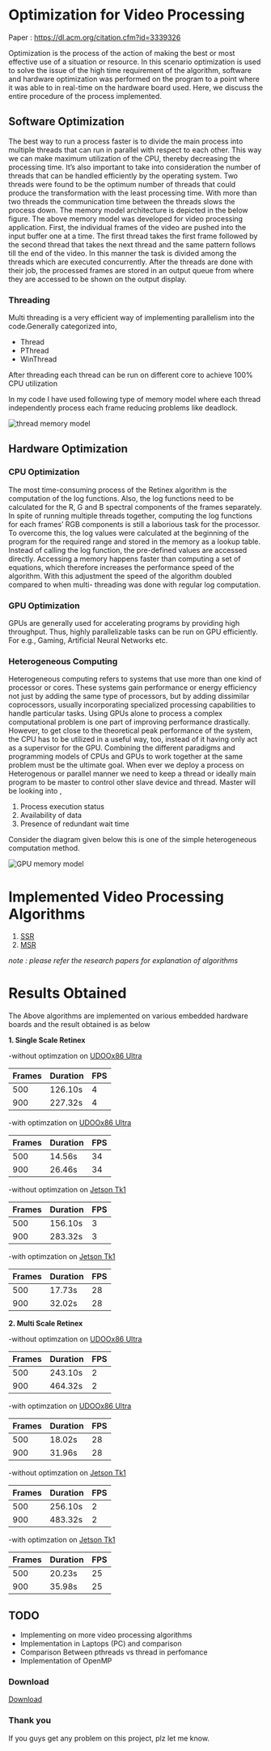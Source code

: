 
# Optimization for Video Processing

Paper : https://dl.acm.org/citation.cfm?id=3339326


Optimization is the process of the action of making the best or most effective use of a situation or resource. In this scenario optimization is used to solve the issue of the high time requirement of the algorithm, software and hardware optimization was performed on the program to a point where it was able to in real-time on the hardware board used. Here, we discuss the entire procedure of the process implemented.
## Software Optimization
The best way to run a process faster is to divide the main process into multiple threads that can run in parallel with respect to each other. This way we can make maximum utilization of the CPU, thereby decreasing the processing time. It’s also important to take into consideration the number of threads that can be handled efficiently by the operating system. Two threads were found to be the optimum number of threads that could produce the transformation with the least processing time. With more than two threads the communication time between the threads slows the process down. The memory model architecture is depicted in the below figure.
The above memory model was developed for video processing application. First, the individual frames of the video are pushed into the input buffer one at a time. The first thread takes the first frame followed by the second thread that takes the next thread and the same pattern follows till the end of the video. In this manner the task is divided among the threads which are executed concurrently. After the threads are done with their job, the processed frames are stored in an output queue from where they are accessed to be shown on the output display.
### Threading 
Multi threading is a very efficient way of implementing parallelism into the code.Generally categorized into, 
- Thread
- PThread
- WinThread

After threading each thread can be run on different core to achieve 100% CPU utilization


In my code I have used following type of memory model where each thread independently process each frame reducing problems like deadlock.

<img src="https://raw.githubusercontent.com/chekoduadarsh/Optimization-for-Video-Processing/master/images/memory%20model.png" alt="thread memory model" style="display: block; margin: auto;" />


## Hardware Optimization
### CPU Optimization  
 
The most time-consuming process of the Retinex algorithm is the computation of the log functions. Also, the log functions need to be calculated for the R, G and B spectral components of the frames separately. In spite of running multiple threads together, computing the log functions for each frames’ RGB components is still a laborious task for the processor. To overcome this, the log values were calculated at the beginning of the program for the required range and stored in the memory as a lookup table. Instead of calling the log function, the pre-defined values are accessed directly. Accessing a memory happens faster than computing a set of equations, which therefore increases the performance speed of the algorithm. With this adjustment the speed of the algorithm doubled compared to when multi- threading was done with regular log computation.

### GPU Optimization

GPUs are generally used for accelerating programs by providing high throughput. Thus, highly parallelizable tasks can be run on GPU efficiently. For e.g., Gaming, Artificial Neural Networks etc.

### Heterogeneous Computing

Heterogeneous computing refers to systems that use more than one kind of processor or cores. These systems gain performance or energy efficiency not just by adding the same type of processors, but by adding dissimilar coprocessors, usually incorporating specialized processing capabilities to handle particular tasks.
Using GPUs alone to process a complex computational problem is one part of improving performance drastically. However, to get close to the theoretical peak performance of the system, the CPU has to be utilized in a useful way, too, instead of it having only act as a supervisor for the GPU. Combining the different paradigms and programming models of CPUs and GPUs to work together at the same problem must be the ultimate goal.
When ever we deploy a process on Heterogenous or parallel manner we need to keep a thread or ideally main program to be master to control other slave device and thread. Master will be looking into ,
1. Process execution status
2. Availability of data
3. Presence of redundant wait time


Consider the diagram given below this is one of the simple heterogeneous computation method.


<img src="https://raw.githubusercontent.com/chekoduadarsh/Optimization-for-Video-Processing/master/images/gpu%20model.png" alt="GPU memory model"  style="display: block; margin: auto;" />


# Implemented Video Processing Algorithms

1. [SSR](https://ntrs.nasa.gov/archive/nasa/casi.ntrs.nasa.gov/20050091487.pdf)
2. [MSR](https://ieeexplore.ieee.org/document/560995)

_note : please refer the research papers for explanation of algorithms_



# Results Obtained
The Above algorithms are implemented on various embedded hardware boards and the result obtained is as below

**1. Single Scale Retinex**

-without optimzation on [UDOOx86 Ultra](https://shop.udoo.org/eu/x86/udoo-x86ii-ultra.html)

| Frames|Duration|FPS|
|-------|--------|---|
|500    |126.10s |4  |
|900    |227.32s |4  |


-with optimzation on [UDOOx86 Ultra](https://shop.udoo.org/eu/x86/udoo-x86ii-ultra.html)

| Frames|Duration|FPS|
|-------|--------|---|
|500    |14.56s |34  |
|900    |26.46s |34  |


-without optimzation on [Jetson Tk1](https://www.nvidia.com/object/jetson-tk1-embedded-dev-kit.html)

| Frames|Duration|FPS|
|-------|--------|---|
|500    |156.10s |3  |
|900    |283.32s |3  |


-with optimzation on [Jetson Tk1](https://www.nvidia.com/object/jetson-tk1-embedded-dev-kit.html)

| Frames|Duration|FPS|
|-------|--------|---|
|500    |17.73s  |28 |
|900    |32.02s  |28 |


**2. Multi Scale Retinex**


-without optimzation on [UDOOx86 Ultra](https://shop.udoo.org/eu/x86/udoo-x86ii-ultra.html)

| Frames|Duration|FPS|
|-------|--------|---|
|500    |243.10s |2  |
|900    |464.32s |2  |


-with optimzation on [UDOOx86 Ultra](https://shop.udoo.org/eu/x86/udoo-x86ii-ultra.html)

| Frames|Duration|FPS|
|-------|--------|---|
|500    |18.02s  |28 |
|900    |31.96s  |28 |


-without optimzation on [Jetson Tk1](https://www.nvidia.com/object/jetson-tk1-embedded-dev-kit.html)

| Frames|Duration|FPS|
|-------|--------|---|
|500    |256.10s |2  |
|900    |483.32s |2  |


-with optimzation on [Jetson Tk1](https://www.nvidia.com/object/jetson-tk1-embedded-dev-kit.html)

| Frames|Duration|FPS|
|-------|--------|---|
|500    |20.23s  |25 |
|900    |35.98s  |25 |



## TODO
- Implementing on more video processing algorithms
- Implementation in Laptops (PC) and comparison 
- Comparison Between pthreads vs thread in perfomance
- Implementation of OpenMP 


### Download
<!-- Place this tag where you want the button to render. -->
<a class="github-button" href="https://github.com/chekoduadarsh/Optimization-for-Video-Processing/archive/master.zip" data-icon="octicon-cloud-download" aria-label="Download ntkme/github-buttons on GitHub">Download</a>
### Thank you
If you guys get any problem on this project, plz let me know.

